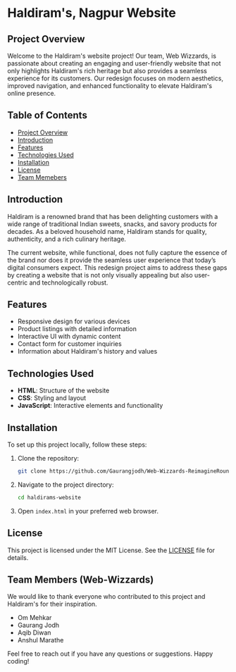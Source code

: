 # Haldiram's, Nagpur Website

## Project Overview

Welcome to the Haldiram's website project! Our team, Web Wizzards, is passionate about creating an engaging and user-friendly website that not only highlights Haldiram's rich heritage but also provides a seamless experience for its customers. Our redesign focuses on modern aesthetics, improved navigation, and enhanced functionality to elevate Haldiram's online presence.

## Table of Contents

- [Project Overview](#project-overview)
- [Introduction](#introduction)
- [Features](#features)
- [Technologies Used](#technologies-used)
- [Installation](#installation)
- [License](#license)
- [Team Memebers](#team-members)

## Introduction
Haldiram is a renowned brand that has been delighting customers with a wide range of traditional Indian sweets, snacks, and savory products for decades. As a beloved household name, Haldiram stands for quality, authenticity, and a rich culinary heritage.

The current website, while functional, does not fully capture the essence of the brand nor does it provide the seamless user experience that today’s digital consumers expect. This redesign project aims to address these gaps by creating a website that is not only visually appealing but also user-centric and technologically robust.

## Features

- Responsive design for various devices
- Product listings with detailed information
- Interactive UI with dynamic content
- Contact form for customer inquiries
- Information about Haldiram's history and values

## Technologies Used

- **HTML**: Structure of the website
- **CSS**: Styling and layout
- **JavaScript**: Interactive elements and functionality

## Installation

To set up this project locally, follow these steps:

1. Clone the repository:
    ```sh
    git clone https://github.com/Gaurangjodh/Web-Wizzards-ReimagineRound1/.git
    ```
2. Navigate to the project directory:
    ```sh
    cd haldirams-website
    ```
3. Open `index.html` in your preferred web browser.


## License

This project is licensed under the MIT License. See the [LICENSE](LICENSE) file for details.

## Team Members (Web-Wizzards)

We would like to thank everyone who contributed to this project and Haldiram's for their inspiration.
- Om Mehkar
- Gaurang Jodh
- Aqib Diwan
- Anshul Marathe

Feel free to reach out if you have any questions or suggestions. Happy coding!

